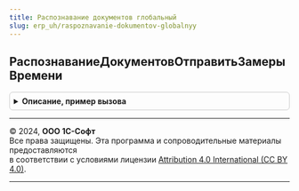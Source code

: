 ```yaml
---
title: Распознавание документов глобальный
slug: erp_uh/raspoznavanie-dokumentov-globalnyy
---
```



## РаспознаваниеДокументовОтправитьЗамерыВремени
<details style="margin: 1em 0; padding: 0.5em; border: 1px solid #ccc; border-radius: 6px;">

<summary style="font-weight: bold; cursor: pointer;">Описание, пример вызова</summary>

```bsl

// См. РаспознаваниеДокументовЗамерыВремениСлужебныйКлиент.ПодключитьОбработчикОтправкиЗамеровВремени
//
Процедура РаспознаваниеДокументовОтправитьЗамерыВремени() Экспорт
```

Пример вызова
```bsl
РаспознаваниеДокументовГлобальный.РаспознаваниеДокументовОтправитьЗамерыВремени() 
```
</details>

---

© 2024, **ООО 1С-Софт**  
Все права защищены. Эта программа и сопроводительные материалы предоставляются  
в соответствии с условиями лицензии [Attribution 4.0 International (CC BY 4.0)](https://creativecommons.org/licenses/by/4.0/legalcode).

---
